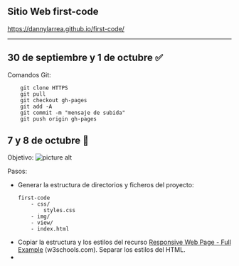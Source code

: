 ## Sitio Web first-code
https://dannylarrea.github.io/first-code/
- - - -
## 30 de septiembre y 1 de octubre :white_check_mark:
Comandos Git:
```git
    git clone HTTPS
    git pull
    git checkout gh-pages 
    git add -A
    git commit -m "mensaje de subida"
    git push origin gh-pages
```

## 7 y 8 de octubre :mega:
Objetivo:
![picture alt](https://raw.githubusercontent.com/dannylarrea/reread-php/master/BackupRandom/form.png "formulario: autor y país")

Pasos:
- Generar la estructura de directorios y ficheros del proyecto:
    ```
    first-code
        - css/
            styles.css
        - img/
        - view/
        - index.html
    ```
- Copiar la estructura y los estilos del recurso [Responsive Web Page - Full Example](https://www.w3schools.com/html/tryit.asp?filename=tryhtml_responsive_media_query3 "código fuente") (w3schools.com). Separar los estilos del HTML.
- 